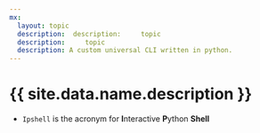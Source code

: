 ```yaml
---
mx:
  layout: topic
  description:  description:     topic
  description:     topic
  description: A custom universal CLI written in python.
---
```



# {{ site.data.name.description }}
- `Ipshell`  is the acronym for **I**nteractive **P**ython **Shell**

